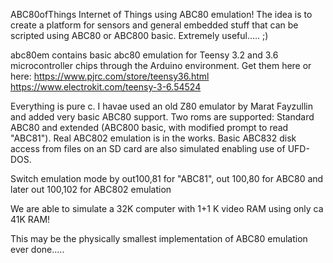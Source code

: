 ABC80ofThings
Internet of Things using ABC80 emulation! The idea is to create a platform for sensors and general embedded stuff that 
can be scripted using ABC80 or ABC800 basic. Extremely useful..... ;)

abc80em contains basic abc80 emulation for Teensy 3.2 and 3.6 microcontroller chips through the Arduino environment.
Get them here or here: 
    https://www.pjrc.com/store/teensy36.html
    https://www.electrokit.com/teensy-3-6.54524

Everything is pure c. I havae used an old Z80 emulator by Marat Fayzullin and added very basic ABC80 support.
Two roms are supported: Standard ABC80 and extended (ABC800 basic, with modified prompt to read "ABC81"). 
Real ABC802 emulation is in the works. Basic ABC832 disk access from files on an SD card are also simulated enabling use
of UFD-DOS.

Switch emulation mode by out100,81 for "ABC81", out 100,80 for ABC80 and later out 100,102 for ABC802 emulation

We are able to simulate a 32K computer with 1+1 K video RAM using only ca 41K RAM!

This may be the physically smallest implementation of ABC80 emulation ever done..... 


